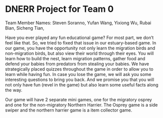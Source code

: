 # DNERR Project for Team 0

Team Member Names: 
Steven Soranno, 
Yufan Wang, 
Yixiong Wu, 
Rubai Bian, 
Sicheng Tian, 

Have you ever played any fun educational game? For most part, we don’t feel like that. So, we tried to fixed that issue in our estuary-based game. In our game, you have the opportunity not only learn the migration birds and non-migration birds, but also view their world through their eyes. You will learn how to build the nest, learn migration patterns, gather food and defend your babies from predators from stealing your babies. We have strategically placed quizzes throughout the game in order to allow you to learn while having fun. In case you lose the game, we will ask you some interesting questions to bring you back. And we promise you that you will not only have fun (revel in the game) but also learn some useful facts along the way.

Our game will have 2 separate mini games, one for the migratory osprey and one for the non-migratory Northern Harrier.  The Osprey game is a side swiper and the northern harrier game is a item collector game.
